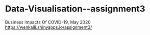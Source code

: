 # Data-Visualisation--assignment3
Business Impacts Of COVID-19, May 2020<br />
https://wenkaili.shinyapps.io/assignment3/
